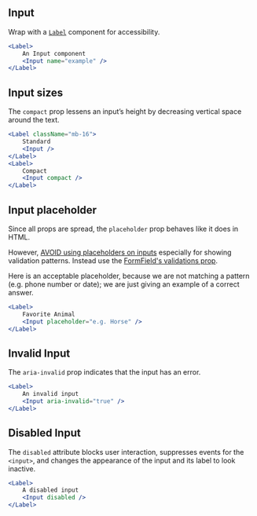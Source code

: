 ## Input

Wrap with a [`Label`](./label) component for accessibility.

```jsx { "props": { "data-testid": "input_example" } }
<Label>
    An Input component
    <Input name="example" />
</Label>
```

## Input sizes

The `compact` prop lessens an input’s height by decreasing vertical space around the text.

```jsx
<Label className="mb-16">
    Standard
    <Input />
</Label>
<Label>
    Compact
    <Input compact />
</Label>
```

## Input placeholder

Since all props are spread, the `placeholder` prop behaves like it does in HTML.

However, [AVOID using placeholders on inputs](https://www.smashingmagazine.com/2018/06/placeholder-attribute/) especially for showing validation patterns.
Instead use the [FormField's validations prop](./formfield#Validations).

Here is an acceptable placeholder, because we are not matching a pattern (e.g. phone number or date); we are just giving an example of a correct answer.

```jsx
<Label>
    Favorite Animal
    <Input placeholder="e.g. Horse" />
</Label>
```

## Invalid Input

The `aria-invalid` prop indicates that the input has an error.

```jsx
<Label>
    An invalid input
    <Input aria-invalid="true" />
</Label>
```

## Disabled Input

The `disabled` attribute blocks user interaction, suppresses events for the `<input>`, and changes the appearance of the input and its label to look inactive.

```jsx
<Label>
    A disabled input
    <Input disabled />
</Label>
```